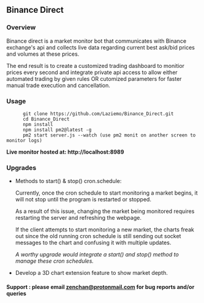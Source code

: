 ## Binance Direct

### Overview

Binance direct is a market monitor bot that communicates with Binance exchange's api and collects live data
regarding current best ask/bid prices and volumes at these prices.

The end result is to create a customized trading dashboard to monitior prices every second and integrate private
api access to allow either automated trading by given rules OR cutomized parameters for faster manual trade execution and cancellation.

### Usage

          git clone https://github.com/Laziemo/Binance_Direct.git
          cd Binance_Direct
          npm install
          npm install pm2@latest -g
          pm2 start server.js --watch (use pm2 monit on another screen to monitor logs)


**Live monitor hosted at: http://localhost:8989**

### Upgrades

* Methods to start() & stop() cron.schedule:

  Currently, once the cron schedule to start monitoring a market begins, it will not stop until the
  program is restarted or stopped.

  As a result of this issue, changing the market being monitored requires restarting the server and refreshing the webpage.

  If the client attempts to start monitoring a new market, the charts freak out since the old running cron schedule is still
  sending out socket messages to the chart and confusing it with multiple updates.

  *A worthy upgrade would integrate a start() and stop() method to manage these cron schedules.*

* Develop a 3D chart extension feature to show market depth.

#### Support : please email zenchan@protonmail.com for bug reports and/or queries
